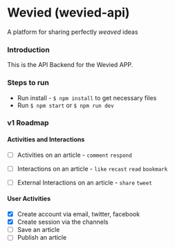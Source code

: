 # Wevied (wevied-api)

A platform for sharing perfectly *weaved* ideas


### Introduction
This is the API Backend for the Wevied APP.
 

### Steps to run
- Run install  - `$ npm install` to get necessary files
- Run `$ npm start` or `$ npm run dev`

### v1 Roadmap
#### Activities and Interactions
 - [ ] Activities on an article  - `comment` `respond`
 - [ ] Interactions on an article  - `like` `recast` `read` `bookmark`
 - [ ] External Interactions on an article - `share` `tweet`


#### User Activities
 - [x] Create account via email, twitter, facebook
 - [x] Create session via the channels
 - [ ] Save an article
 - [ ] Publish an article
